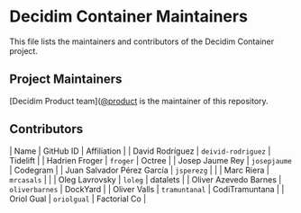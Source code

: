 # Decidim Container Maintainers
This file lists the maintainers and contributors of the Decidim Container project.

## Project Maintainers
[Decidim Product team]([@product](https://meta.decidim.org/profiles/product/members) is the maintainer of this repository. 

## Contributors

| Name | GitHub ID | Affiliation |
| David Rodríguez | `deivid-rodriguez` | Tidelift |
| Hadrien Froger | `froger` | Octree |
| Josep Jaume Rey | `josepjaume` | Codegram |
| Juan Salvador Pérez García | `jsperezg` |  |
| Marc Riera | `mrcasals` |  |
| Oleg Lavrovsky | `loleg` | datalets |
| Oliver Azevedo Barnes | `oliverbarnes` | DockYard |
| Oliver Valls | `tramuntanal` | CodiTramuntana |
| Oriol Gual | `oriolgual` | Factorial Co |
